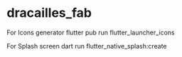 # dracailles_fab

For Icons generator
flutter pub run flutter_launcher_icons

For Splash screen
dart run flutter_native_splash:create
